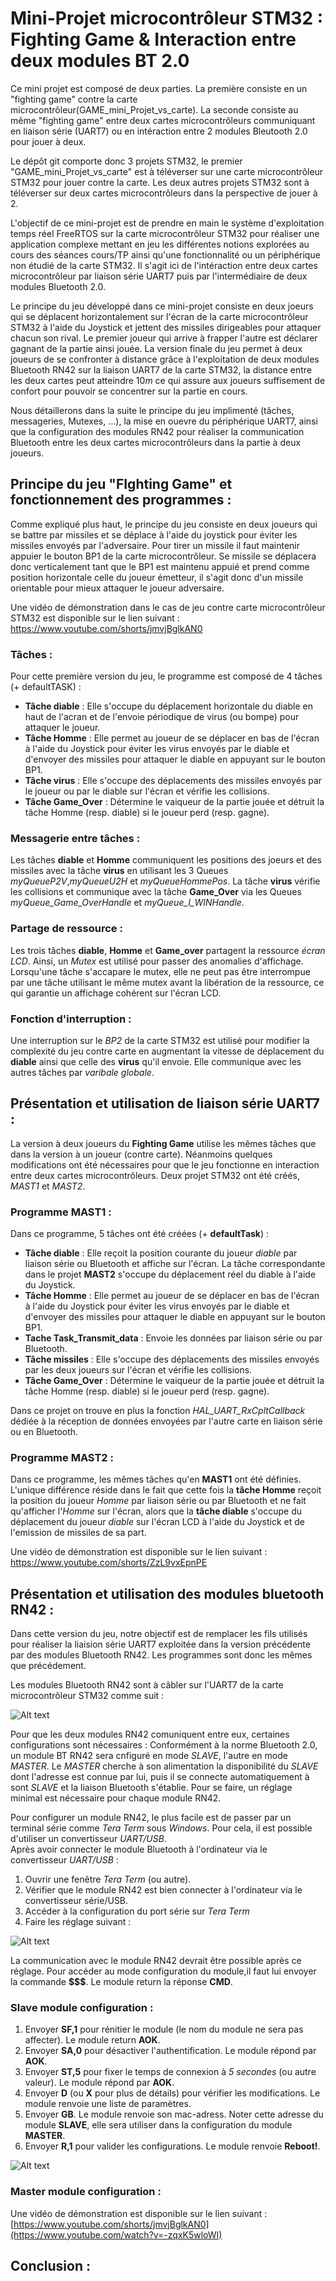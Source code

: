 # Mini-Projet microcontrôleur STM32 : Fighting Game & Interaction entre deux modules BT 2.0

Ce mini projet est composé de deux parties. La première consiste en un "fighting game" contre la carte microcontrôleur(GAME_mini_Projet_vs_carte). 
La seconde consiste au même "fighting game" entre deux cartes microcontrôleurs communiquant en liaison série (UART7) ou en intéraction entre 2 modules Bleutooth 2.0 pour jouer à deux.

Le dépôt git comporte donc 3 projets STM32, le premier "GAME_mini_Projet_vs_carte" est à téléverser sur une carte microcontrôleur STM32 pour jouer contre la carte. Les deux autres projets STM32 sont à téléverser sur deux cartes microcontrôleurs dans la perspective de jouer à 2.

L'objectif de ce mini-projet est de prendre en main le système d'exploitation temps réel FreeRTOS sur la carte microcontrôleur STM32 pour réaliser une application complexe mettant en jeu les différentes notions explorées au cours des séances cours/TP ainsi qu'une fonctionnalité ou un périphérique non étudié de la carte STM32. Il s'agit ici de l'intéraction entre deux cartes microcontrôleur par liaison série UART7 puis par l'intermédiaire de deux modules Bluetooth 2.0.

Le principe du jeu développé dans ce mini-projet consiste en deux joeurs qui se déplacent horizontalement sur l'écran de la carte microcontrôleur STM32 à l'aide du Joystick et jettent des missiles dirigeables pour attaquer chacun son rival. Le premier joueur qui arrive à frapper l'autre est déclarer gagnant de la partie ainsi jouée. La version finale du jeu permet à deux joueurs de se confronter à distance grâce à l'exploitation de deux modules Bluetooth RN42 sur la liaison UART7 de la carte STM32, la distance entre les deux cartes peut atteindre $10m$ ce qui assure aux joueurs suffisement de confort pour pouvoir se concentrer sur la partie en cours.

Nous détaillerons dans la suite le principe du jeu implimenté (tâches, messageries, Mutexes, ...), la mise en ouevre du périphérique UART7, ainsi que la configuration des modules RN42 pour réaliser la communication Bluetooth entre les deux cartes microcontrôleurs dans la partie à deux joueurs.

## Principe du jeu "FIghting Game" et fonctionnement des programmes :

Comme expliqué plus haut, le principe du jeu consiste en deux joueurs qui se battre par missiles et se déplace à l'aide du joystick pour éviter les missiles envoyés par l'adversaire. Pour tirer un missile il faut maintenir appuier le bouton BP1 de la carte microcontrôleur. Se missile se déplacera donc verticalement tant que le BP1 est maintenu appuié et prend comme position horizontale celle du joueur émetteur, il s'agit donc d'un missile orientable pour mieux attaquer le joueur adversaire.

Une vidéo de démonstration dans le cas de jeu contre carte microcontrôleur STM32 est disponible sur le lien suivant : https://www.youtube.com/shorts/jmvjBglkAN0

### Tâches :

Pour cette première version du jeu, le programme est composé de 4 tâches (+ defaultTASK) : 
- **Tâche diable** : Elle s'occupe du déplacement horizontale du diable en haut de l'acran et de l'envoie périodique de virus (ou bompe) pour attaquer le joueur.
- **Tâche Homme** : Elle permet au joueur de se déplacer en bas de l'écran à l'aide du Joystick pour éviter les virus envoyés par le diable et d'envoyer des missiles pour attaquer le diable en appuyant sur le bouton BP1.
- **Tâche virus** : Elle s'occupe des déplacements des missiles envoyés par le joueur ou par le diable sur l'écran et vérifie les collisions.  
- **Tâche Game_Over** : Détermine le vaiqueur de la partie jouée et détruit la tâche Homme (resp. diable) si le joueur perd (resp. gagne).

### Messagerie entre tâches :

Les tâches **diable** et **Homme** communiquent les positions des joeurs et des missiles avec la tâche **virus** en utilisant les 3 Queues *myQueueP2V*,*myQueueU2H* et *myQueueHommePos*. La tâche **virus** vérifie les collisions et communique avec la tâche **Game_Over** via les Queues *myQueue_Game_OverHandle* et *myQueue_I_WINHandle*.

### Partage de ressource : 

Les trois tâches **diable**, **Homme** et **Game_over** partagent la ressource *écran LCD*. Ainsi, un *Mutex* est utilisé pour passer des anomalies d'affichage. Lorsqu'une tâche s'accapare le mutex, elle ne peut pas être interrompue par une tâche utilisant le même mutex avant la libération de la ressource, ce qui garantie un affichage cohérent sur l'écran LCD.

### Fonction d'interruption :

Une interruption sur le *BP2* de la carte STM32 est utilisé pour modifier la complexité du jeu contre carte en augmentant la vitesse de déplacement du **diable** ainsi que celle des **virus** qu'il envoie. Elle communique avec les autres tâches par *varibale globale*.

## Présentation et utilisation de liaison série UART7 : 

La version à deux joueurs du **Fighting Game** utilise les mêmes tâches que dans la version à un joueur (contre carte). Néanmoins quelques modifications ont été nécessaires pour que le jeu fonctionne en interaction entre deux cartes microcontrôleurs. Deux projet STM32 ont été créés, *MAST1* et *MAST2*.

### Programme MAST1 :

Dans ce programme, 5 tâches ont été créées (+ **defaultTask**) : 

- **Tâche diable** : Elle reçoit la position courante du joueur *diable* par liaison série ou Bluetooth et affiche sur l'écran. La tâche correspondante dans le projet **MAST2** s'occupe du déplacement réel du diable à l'aide du Joystick.
- **Tâche Homme** : Elle permet au joueur de se déplacer en bas de l'écran à l'aide du Joystick pour éviter les virus envoyés par le diable et d'envoyer des missiles pour attaquer le diable en appuyant sur le bouton BP1.
- **Tache Task_Transmit_data** : Envoie les données par liaison série ou par Bluetooth.
- **Tâche missiles** : Elle s'occupe des déplacements des missiles envoyés par les deux joueurs sur l'écran et vérifie les collisions.  
- **Tâche Game_Over** : Détermine le vaiqueur de la partie jouée et détruit la tâche Homme (resp. diable) si le joueur perd (resp. gagne).

Dans ce projet on trouve en plus la fonction *HAL_UART_RxCpltCallback* dédiée à la réception de données envoyées par l'autre carte en liaison série ou en Bluetooth.

### Programme MAST2 : 

Dans ce programme, les mêmes tâches qu'en **MAST1** ont été définies. L'unique différence réside dans le fait que cette fois la **tâche Homme** reçoit la position du joueur *Homme* par liaison série ou par Bluetooth et ne fait qu'afficher l'*Homme* sur l'écran, alors que la **tâche diable** s'occupe du déplacement du joueur *diable* sur l'écran LCD à l'aide du Joystick et de l'emission de missiles de sa part.

Une vidéo de démonstration est disponible sur le lien suivant : https://www.youtube.com/shorts/ZzL9vxEpnPE

## Présentation et utilisation des modules bluetooth RN42 :

Dans cette version du jeu, notre objectif est de remplacer les fils utilisés pour réaliser la liaision série UART7 exploitée dans la version précédente par des modules Bluetooth RN42. Les programmes sont donc les mêmes que précédement.

Les modules Bluetooth RN42 sont à câbler sur l'UART7 de la carte microcontrôleur STM32 comme suit :

![Alt text](https://github.com/Bououdmohammed/D-p-t-de-code-mini-projet-BOUOUD-Mohammed/blob/master/carte_BT.png " schéma de câblage sur l'UART7 depuis la carte de l'ENS")

Pour que les deux modules RN42 comuniquent entre eux, certaines configurations sont nécessaires : Conformément à la norme Bluetooth 2.0, un module BT RN42 sera cnfiguré en mode *SLAVE*, l'autre en mode *MASTER*. Le *MASTER* cherche à son alimentation la disponibilité du *SLAVE* dont l'adresse est connue par lui, puis il se connecte automatiquement à sont *SLAVE* et la liaison Bluetooth s'établie. Pour se faire, un réglage minimal est nécessaire pour chaque module RN42. 

Pour configurer un module RN42, le plus facile est de passer par un terminal série comme *Tera Term* sous *Windows*. Pour cela, il est possible d'utiliser un convertisseur *UART/USB*.  
Après avoir connecter le module Bluetooth à l'ordinateur via le convertisseur *UART/USB* :  
1. Ouvrir une fenêtre *Tera Term* (ou autre).
2. Vérifier que le module RN42 est bien connecter à l'ordinateur via le convertisseur série/USB.
3. Accéder à la configuration du port série sur *Tera Term*
4. Faire les réglage suivant :

![Alt text](https://github.com/Bououdmohammed/D-p-t-de-code-mini-projet-BOUOUD-Mohammed/blob/master/teraterm_config.png)

La communication avec le module RN42 devrait être possible après ce réglage. Pour accéder au mode configuration du module,il faut lui envoyer la commande **$$$**. Le module return la réponse **CMD**.

### Slave module configuration :

1. Envoyer **SF,1** pour rénitier le module (le nom du module ne sera pas affecter). Le module return **AOK**.
2. Envoyer **SA,0** pour désactiver l'authentification. Le module répond par **AOK**.
3. Envoyer **ST,5** pour fixer le temps de connexion à *5 secondes* (ou autre valeur). Le module répond par **AOK**.
4. Envoyer **D** (ou **X** pour plus de détails) pour vérifier les modifications. Le module renvoie une liste de paramètres.
5. Envoyer **GB**. Le module renvoie son mac-adress. Noter cette adresse du module **SLAVE**, elle sera utiliser dans la configuration du module **MASTER**.
6. Envoyer **R,1** pour valider les configurations. Le module renvoie **Reboot!**. 

![Alt text](https://github.com/Bououdmohammed/D-p-t-de-code-mini-projet-BOUOUD-Mohammed/blob/master/slave.jpg)


### Master module configuration :


 Une vidéo de démonstration est disponible sur le lien suivant : [https://www.youtube.com/shorts/jmvjBglkAN0](https://www.youtube.com/watch?v=-zqxK5wloWI)
 

 
 ## Conclusion :
 
